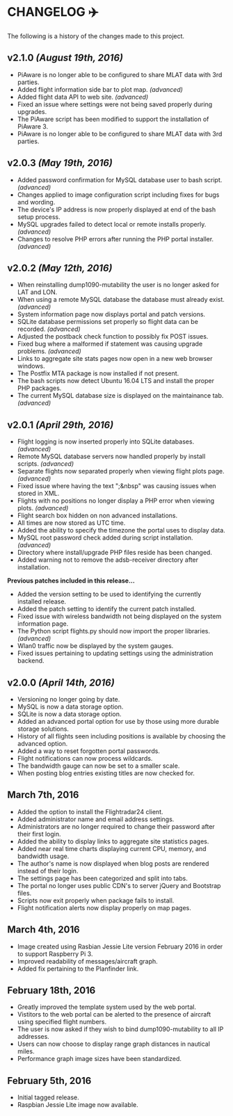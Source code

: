 # CHANGELOG :airplane:

The following is a history of the changes made to this project.

## v2.1.0 *(August 19th, 2016)*

* PiAware is no longer able to be configured to share MLAT data with 3rd parties.
* Added flight information side bar to plot map. *(advanced)*
* Added flight data API to web site. *(advanced)*
* Fixed an issue where settings were not being saved properly during upgrades.
* The PiAware script has been modified to support the installation of PiAware 3.
* PiAware is no longer able to be configured to share MLAT data with 3rd parties.

## v2.0.3 *(May 19th, 2016)*

* Added password confirmation for MySQL database user to bash script. *(advanced)*
* Changes applied to image configuration script including fixes for bugs and wording.
* The device's IP address is now properly displayed at end of the bash setup process.
* MySQL upgrades failed to detect local or remote installs properly. *(advanced)*
* Changes to resolve PHP errors after running the PHP portal installer. *(advanced)*

## v2.0.2 *(May 12th, 2016)*

* When reinstalling dump1090-mutability the user is no longer asked for LAT and LON.
* When using a remote MySQL database the database must already exist. *(advanced)* 
* System information page now displays portal and patch versions.
* SQLite database permissions set properly so flight data can be recorded. *(advanced)*
* Adjusted the postback check function to possibly fix POST issues.
* Fixed bug where a malformed if statement was causing upgrade problems. *(advanced)*
* Links to aggregate site stats pages now open in a new web browser windows.
* The Postfix MTA package is now installed if not present.
* The bash scripts now detect Ubuntu 16.04 LTS and install the proper PHP packages.
* The current MySQL database size is displayed on the maintainance tab. *(advanced)*

## v2.0.1 *(April 29th, 2016)*

* Flight logging is now inserted properly into SQLite databases. *(advanced)*
* Remote MySQL database servers now handled properly by install scripts. *(advanced)*
* Separate flights now separated properly when viewing flight plots page. *(advanced)*
* Fixed issue where having the text ";&nbsp" was causing issues when stored in XML.
* Flights with no positions no longer display a PHP error when viewing plots. *(advanced)*
* Flight search box hidden on non advanced installations.
* All times are now stored as UTC time.
* Added the ability to specify the timezone the portal uses to display data.
* MySQL root password check added during script installation. *(advanced)*
* Directory where install/upgrade PHP files reside has been changed.
* Added warning not to remove the adsb-receiver directory after installation.

**Previous patches included in this release...**

* Added the version setting to be used to identifying the currently installed release.
* Added the patch setting to identify the current patch installed.
* Fixed issue with wireless bandwidth not being displayed on the system information page.
* The Python script flights.py should now import the proper libraries. *(advanced)*
* Wlan0 traffic now be displayed by the system gauges.
* Fixed issues pertaining to updating settings using the administration backend.

## v2.0.0 *(April 14th, 2016)*

* Versioning no longer going by date.
* MySQL is now a data storage option.
* SQLite is now a data storage option.
* Added an advanced portal option for use by those using more durable storage solutions.
* History of all flights seen including positions is available by choosing the advanced option.
* Added a way to reset forgotten portal passwords.
* Flight notifications can now process wildcards.
* The bandwidth gauge can now be set to a smaller scale.
* When posting blog entries existing titles are now checked for.

## March 7th, 2016

* Added the option to install the Flightradar24 client.
* Added administrator name and email address settings.
* Administrators are no longer required to change their password after their first login.
* Added the ability to display links to aggregate site statistics pages.
* Added near real time charts displaying current CPU, memory, and bandwidth usage.
* The author's name is now displayed when blog posts are rendered instead of their login.
* The settings page has been categorized and split into tabs.
* The portal no longer uses public CDN's to server jQuery and Bootstrap files.
* Scripts now exit properly when package fails to install.
* Flight notification alerts now display properly on map pages.

## March 4th, 2016

* Image created using Rasbian Jessie Lite version February 2016 in order to support Raspberry Pi 3.
* Improved readability of messages/aircraft graph.
* Added fix pertaining to the Planfinder link.

## February 18th, 2016

* Greatly improved the template system used by the web portal.
* Vistitors to the web portal can be alerted to the presence of aircraft using specified flight numbers.
* The user is now asked if they wish to bind dump1090-mutability to all IP addresses.
* Users can now choose to display range graph distances in nautical miles.
* Performance graph image sizes have been standardized.

## February 5th, 2016

* Initial tagged release.
* Raspbian Jessie Lite image now available.
